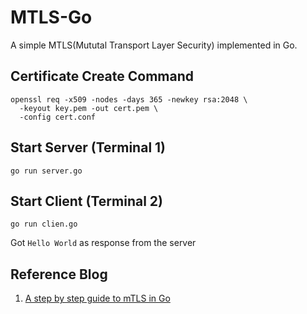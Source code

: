 # MTLS-Go
A simple MTLS(Mututal Transport Layer Security) implemented in Go.

## Certificate Create Command
```shell
openssl req -x509 -nodes -days 365 -newkey rsa:2048 \
  -keyout key.pem -out cert.pem \
  -config cert.conf
```

## Start Server (Terminal 1)
```shell
go run server.go
```

## Start Client (Terminal 2)
```shell
go run clien.go 

```
Got `Hello World` as response from the server


## Reference Blog
1. [A step by step guide to mTLS in Go](https://venilnoronha.io/a-step-by-step-guide-to-mtls-in-go)
